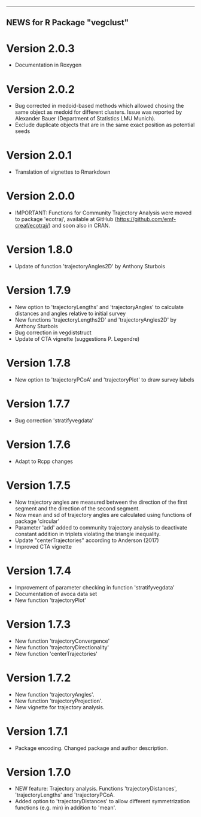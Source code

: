 -------------------------------
 NEWS for R Package "vegclust"
-------------------------------

# Version 2.0.3
- Documentation in Roxygen

# Version 2.0.2
- Bug corrected in medoid-based methods which allowed chosing the same object as medoid for different clusters. Issue was reported by Alexander Bauer (Department of Statistics LMU Munich).
- Exclude duplicate objects that are in the same exact position as potential seeds

# Version 2.0.1
- Translation of vignettes to Rmarkdown

# Version 2.0.0
- IMPORTANT: Functions for Community Trajectory Analysis were moved to package 'ecotraj', available at GitHub (https://github.com/emf-creaf/ecotraj/) and soon also in CRAN.

# Version 1.8.0
- Update of function 'trajectoryAngles2D' by Anthony Sturbois

# Version 1.7.9
- New option to 'trajectoryLengths' and 'trajectoryAngles' to calculate distances and angles relative to initial survey
- New functions 'trajectoryLengths2D' and 'trajectoryAngles2D' by Anthony Sturbois
- Bug correction in vegdiststruct
- Update of CTA vignette (suggestions P. Legendre)

# Version 1.7.8
- New option to 'trajectoryPCoA' and 'trajectoryPlot' to draw survey labels

# Version 1.7.7
- Bug correction 'stratifyvegdata'

# Version 1.7.6
- Adapt to Rcpp changes

# Version 1.7.5
- Now trajectory angles are measured between the direction of the first segment and the direction of the second segment.
- Now mean and sd of trajectory angles are calculated using functions of package 'circular'
- Parameter 'add' added to community trajectory analysis to deactivate constant addition in triplets violating the triangle inequality.
- Update "centerTrajectories" according to Anderson (2017)
- Improved CTA vignette

# Version 1.7.4
- Improvement of parameter checking in function 'stratifyvegdata'
- Documentation of avoca data set
- New function 'trajectoryPlot'

# Version 1.7.3
- New function 'trajectoryConvergence'
- New function 'trajectoryDirectionality'
- New function 'centerTrajectories'

# Version 1.7.2
- New function 'trajectoryAngles'.
- New function 'trajectoryProjection'.
- New vignette for trajectory analysis.

# Version 1.7.1
- Package encoding. Changed package and author description.

# Version 1.7.0
- NEW feature: Trajectory analysis. Functions 'trajectoryDistances', 'trajectoryLengths' and 'trajectoryPCoA.
- Added option to 'trajectoryDistances' to allow different symmetrization functions (e.g. min) in addition to 'mean'.
